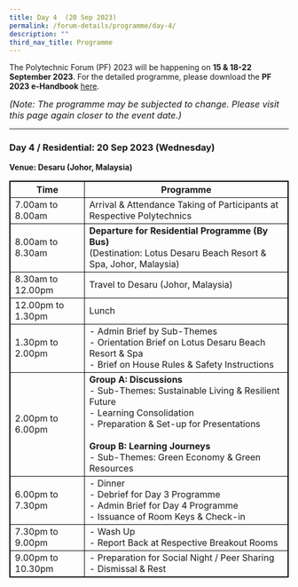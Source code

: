 ```yaml
---
title: Day 4  (20 Sep 2023)
permalink: /forum-details/programme/day-4/
description: ""
third_nav_title: Programme
---
```

The Polytechnic Forum (PF) 2023 will be happening on **15 &amp; 18-22 September 2023**. For the detailed programme, please download the&nbsp;**PF 2023 e-Handbook** [here](/files/polytechnic%20forum%202023%20-%20e-handbook.pdf).

<font size="-0.5"><i>(Note: The programme may be subjected to change. Please visit this page again closer to the event date.)</i></font>
<hr>

### **Day 4 / Residential: 20 Sep 2023 (Wednesday)**
<b>Venue: Desaru (Johor, Malaysia)</b>

<style>
table, th, td {
  border:1px solid black;
}
</style>

<table style="width:100%">
  <tbody><tr>
    <th>Time</th>
    <th>Programme</th>
  </tr>
  <tr>
    <td>7.00am to 8.00am</td>
    <td>Arrival &amp; Attendance Taking of Participants at Respective Polytechnics</td>
  </tr>
  <tr>
		<td>8.00am to 8.30am</td>
		<td><b>Departure for Residential Programme (By Bus)</b><br>(Destination: Lotus Desaru Beach Resort &amp; Spa, Johor, Malaysia)</td>
  </tr>
		<tr>
    <td>8.30am to 12.00pm</td>
		<td>Travel to Desaru (Johor, Malaysia)</td>
  </tr>
		<tr>
		<td>12.00pm to 1.30pm</td>
    <td>Lunch</td>
			</tr>
		<tr>
		<td>1.30pm to 2.00pm</td>
    <td>- Admin Brief by Sub-Themes<br>- Orientation Brief on Lotus Desaru Beach Resort &amp; Spa<br>- Brief on House Rules &amp; Safety Instructions</td>
  </tr>
  <tr>
		<td>2.00pm to 6.00pm</td>
		<td><b>Group A: Discussions</b><br>- Sub-Themes: Sustainable Living &amp; Resilient Future<br>- Learning Consolidation<br>- Preparation &amp; Set-up for Presentations<br><br><b>Group B: Learning Journeys</b><br>- Sub-Themes: Green Economy &amp; Green Resources</td>
  </tr>
		<tr>
			<td>6.00pm to 7.30pm</td>
			<td>- Dinner<br>- Debrief for Day 3 Programme<br>- Admin Brief for Day 4 Programme<br>- Issuance of Room Keys &amp; Check-in</td>
  </tr>
		<tr>
			<td>7.30pm to 9.00pm</td>
    <td>- Wash Up<br>- Report Back at Respective Breakout Rooms</td>
  </tr>
  <tr>
		<td>9.00pm to 10.30pm</td>
    <td>- Preparation for Social Night / Peer Sharing<br>- Dismissal &amp; Rest</td>
  </tr>
  <tr>
</tr></tbody></table>